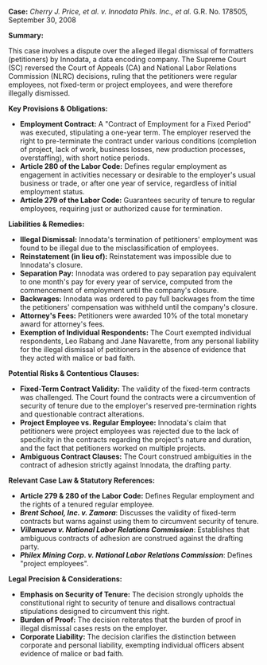 **Case:** *Cherry J. Price, et al. v. Innodata Phils. Inc., et al.* G.R. No. 178505, September 30, 2008

**Summary:**

This case involves a dispute over the alleged illegal dismissal of formatters (petitioners) by Innodata, a data encoding company. The Supreme Court (SC) reversed the Court of Appeals (CA) and National Labor Relations Commission (NLRC) decisions, ruling that the petitioners were regular employees, not fixed-term or project employees, and were therefore illegally dismissed.

**Key Provisions & Obligations:**

*   **Employment Contract:** A "Contract of Employment for a Fixed Period" was executed, stipulating a one-year term. The employer reserved the right to pre-terminate the contract under various conditions (completion of project, lack of work, business losses, new production processes, overstaffing), with short notice periods.
*   **Article 280 of the Labor Code:** Defines regular employment as engagement in activities necessary or desirable to the employer's usual business or trade, or after one year of service, regardless of initial employment status.
*   **Article 279 of the Labor Code:**  Guarantees security of tenure to regular employees, requiring just or authorized cause for termination.

**Liabilities & Remedies:**

*   **Illegal Dismissal:**  Innodata's termination of petitioners' employment was found to be illegal due to the misclassification of employees.
*   **Reinstatement (in lieu of):** Reinstatement was impossible due to Innodata's closure.
*   **Separation Pay:**  Innodata was ordered to pay separation pay equivalent to one month's pay for every year of service, computed from the commencement of employment until the company's closure.
*   **Backwages:** Innodata was ordered to pay full backwages from the time the petitioners' compensation was withheld until the company's closure.
*   **Attorney's Fees:** Petitioners were awarded 10% of the total monetary award for attorney's fees.
*   **Exemption of Individual Respondents:** The Court exempted individual respondents, Leo Rabang and Jane Navarette, from any personal liability for the illegal dismissal of petitioners in the absence of evidence that they acted with malice or bad faith.

**Potential Risks & Contentious Clauses:**

*   **Fixed-Term Contract Validity:**  The validity of the fixed-term contracts was challenged. The Court found the contracts were a circumvention of security of tenure due to the employer's reserved pre-termination rights and questionable contract alterations.
*   **Project Employee vs. Regular Employee:**  Innodata's claim that petitioners were project employees was rejected due to the lack of specificity in the contracts regarding the project's nature and duration, and the fact that petitioners worked on multiple projects.
*   **Ambiguous Contract Clauses:** The Court construed ambiguities in the contract of adhesion strictly against Innodata, the drafting party.

**Relevant Case Law & Statutory References:**

*   **Article 279 & 280 of the Labor Code:** Defines Regular employment and the rights of a tenured regular employee.
*   ***Brent School, Inc. v. Zamora***:  Discusses the validity of fixed-term contracts but warns against using them to circumvent security of tenure.
*   ***Villanueva v. National Labor Relations Commission***:  Establishes that ambiguous contracts of adhesion are construed against the drafting party.
*   ***Philex Mining Corp. v. National Labor Relations Commission***: Defines "project employees".

**Legal Precision & Considerations:**

*   **Emphasis on Security of Tenure:** The decision strongly upholds the constitutional right to security of tenure and disallows contractual stipulations designed to circumvent this right.
*   **Burden of Proof:** The decision reiterates that the burden of proof in illegal dismissal cases rests on the employer.
*   **Corporate Liability:**  The decision clarifies the distinction between corporate and personal liability, exempting individual officers absent evidence of malice or bad faith.
